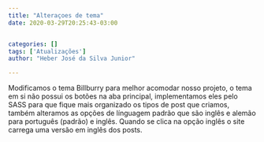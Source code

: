 ```yaml
---
title: "Alteraçoes de tema"
date: 2020-03-29T20:25:43-03:00


categories: []
tags: ['Atualizações']
author: "Heber José da Silva Junior"

---
```

Modificamos o tema Billburry para melhor acomodar nosso projeto, o tema em si não possui os botões na aba principal,
implementamos eles pelo SASS para que fique mais organizado os tipos de post que criamos, também alteramos as opções
de línguagem padrão que são inglês e alemão para português (padrão) e inglês. Quando se clica na opção inglês o site
carrega uma versão em inglês dos posts.
